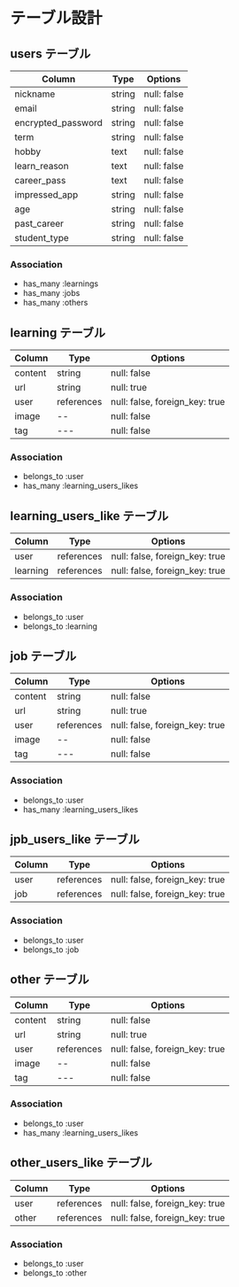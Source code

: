 # テーブル設計

## users テーブル

| Column             | Type   | Options     |
| ------------------ | ------ | ----------- |
| nickname               | string | null: false |
| email              | string | null: false |
| encrypted_password | string | null: false |
| term               | string | null: false |
| hobby               | text | null: false |
| learn_reason               | text | null: false |
| career_pass               | text | null: false |
| impressed_app               | string | null: false |
| age               | string | null: false | ## 〇〇代 (Active_Hash)
| past_career               | string | null: false | ## (Active_Hash)
| student_type               | string | null: false | ## (Active_Hash)

### Association

- has_many :learnings
- has_many :jobs
- has_many :others


## learning テーブル

| Column | Type   | Options     |
| ------ | ------ | ----------- |
| content   | string | null: false |
| url   | string | null: true |
| user   | references | null: false, foreign_key: true |
| image   | -- | null: false | # Active Storage
| tag   | --- | null: false |　# 追加実装

### Association

- belongs_to :user
- has_many :learning_users_likes


## learning_users_like テーブル

| Column | Type       | Options                        |
| ------ | ---------- | ------------------------------ |
| user   | references | null: false, foreign_key: true |
| learning   | references | null: false, foreign_key: true |

### Association

- belongs_to :user
- belongs_to :learning


## job テーブル

| Column | Type   | Options     |
| ------ | ------ | ----------- |
| content   | string | null: false |
| url   | string | null: true |
| user   | references | null: false, foreign_key: true |
| image   | -- | null: false | # Active Storage
| tag   | --- | null: false |　# 追加実装

### Association

- belongs_to :user
- has_many :learning_users_likes


## jpb_users_like テーブル

| Column | Type       | Options                        |
| ------ | ---------- | ------------------------------ |
| user   | references | null: false, foreign_key: true |
| job   | references | null: false, foreign_key: true |

### Association

- belongs_to :user
- belongs_to :job


## other テーブル

| Column | Type   | Options     |
| ------ | ------ | ----------- |
| content   | string | null: false |
| url   | string | null: true |
| user   | references | null: false, foreign_key: true |
| image   | -- | null: false | # Active Storage
| tag   | --- | null: false |　# 追加実装

### Association

- belongs_to :user
- has_many :learning_users_likes


## other_users_like テーブル

| Column | Type       | Options                        |
| ------ | ---------- | ------------------------------ |
| user   | references | null: false, foreign_key: true |
| other   | references | null: false, foreign_key: true |

### Association

- belongs_to :user
- belongs_to :other